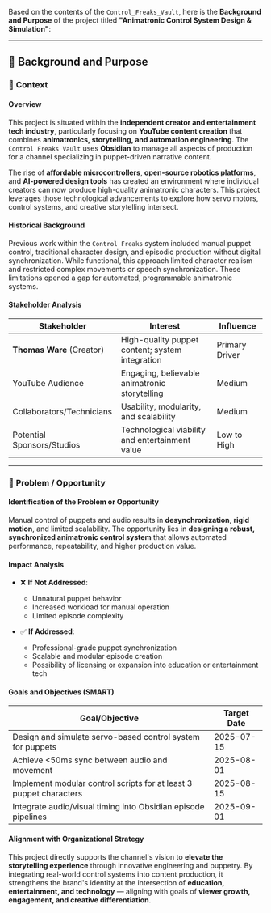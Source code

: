 Based on the contents of the `Control_Freaks_Vault`, here is the **Background and Purpose** of the project titled **"Animatronic Control System Design & Simulation"**:

---

## 🧩 Background and Purpose

### 📍 **Context**

#### **Overview**

This project is situated within the **independent creator and entertainment tech industry**, particularly focusing on **YouTube content creation** that combines **animatronics, storytelling, and automation engineering**. The `Control Freaks Vault` uses **Obsidian** to manage all aspects of production for a channel specializing in puppet-driven narrative content.

The rise of **affordable microcontrollers**, **open-source robotics platforms**, and **AI-powered design tools** has created an environment where individual creators can now produce high-quality animatronic characters. This project leverages those technological advancements to explore how servo motors, control systems, and creative storytelling intersect.

#### **Historical Background**

Previous work within the `Control Freaks` system included manual puppet control, traditional character design, and episodic production without digital synchronization. While functional, this approach limited character realism and restricted complex movements or speech synchronization. These limitations opened a gap for automated, programmable animatronic systems.

#### **Stakeholder Analysis**

| Stakeholder                | Interest                                        | Influence      |
| -------------------------- | ----------------------------------------------- | -------------- |
| **Thomas Ware** (Creator)  | High-quality puppet content; system integration | Primary Driver |
| YouTube Audience           | Engaging, believable animatronic storytelling   | Medium         |
| Collaborators/Technicians  | Usability, modularity, and scalability          | Medium         |
| Potential Sponsors/Studios | Technological viability and entertainment value | Low to High    |

---

### 🚨 **Problem / Opportunity**

#### **Identification of the Problem or Opportunity**

Manual control of puppets and audio results in **desynchronization**, **rigid motion**, and limited scalability. The opportunity lies in **designing a robust, synchronized animatronic control system** that allows automated performance, repeatability, and higher production value.

#### **Impact Analysis**

* ❌ **If Not Addressed**:

  * Unnatural puppet behavior
  * Increased workload for manual operation
  * Limited episode complexity

* ✅ **If Addressed**:

  * Professional-grade puppet synchronization
  * Scalable and modular episode creation
  * Possibility of licensing or expansion into education or entertainment tech

#### **Goals and Objectives (SMART)**

| Goal/Objective                                                     | Target Date |
| ------------------------------------------------------------------ | ----------- |
| Design and simulate servo-based control system for puppets         | 2025-07-15  |
| Achieve <50ms sync between audio and movement                      | 2025-08-01  |
| Implement modular control scripts for at least 3 puppet characters | 2025-08-15  |
| Integrate audio/visual timing into Obsidian episode pipelines      | 2025-09-01  |

#### **Alignment with Organizational Strategy**

This project directly supports the channel's vision to **elevate the storytelling experience** through innovative engineering and puppetry. By integrating real-world control systems into content production, it strengthens the brand's identity at the intersection of **education, entertainment, and technology** — aligning with goals of **viewer growth, engagement, and creative differentiation**.

